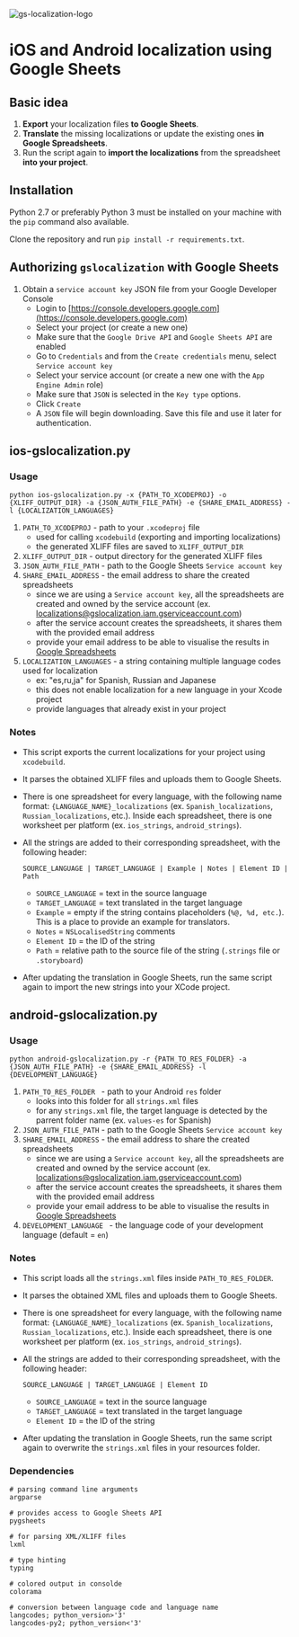 ![gs-localization-logo](https://user-images.githubusercontent.com/3796970/51634838-e7a0b780-1f5d-11e9-8105-283540eb5b7d.png)

# iOS and Android localization using Google Sheets

## Basic idea

1. **Export** your localization files **to Google Sheets**.
2. **Translate** the missing localizations or update the existing ones **in Google Spreadsheets**.
3. Run the script again to **import the localizations** from the spreadsheet **into your project**.

## Installation

Python 2.7 or preferably Python 3 must be installed on your machine with the `pip` command also available.

Clone the repository and run `pip install -r requirements.txt`.

## Authorizing `gslocalization` with Google Sheets

1. Obtain a `service account key` JSON file from your Google Developer Console
	- Login to [https://console.developers.google.com](https://console.developers.google.com)
	- Select your project (or create a new one)
	- Make sure that the `Google Drive API` and `Google Sheets API` are enabled
	- Go to `Credentials` and from the `Create credentials` menu, select `Service account key`
	- Select your service account (or create a new one with the `App Engine Admin` role)
	- Make sure that `JSON` is selected in the `Key type` options.
	- Click `Create`
	- A `JSON` file will begin downloading. Save this file and use it later for authentication.

## ios-gslocalization.py

### Usage

```python ios-gslocalization.py -x {PATH_TO_XCODEPROJ} -o {XLIFF_OUTPUT_DIR} -a {JSON_AUTH_FILE_PATH} -e {SHARE_EMAIL_ADDRESS} -l {LOCALIZATION_LANGUAGES}```

1. `PATH_TO_XCODEPROJ` - path to your `.xcodeproj` file
	- used for calling `xcodebuild` (exporting and importing localizations)
	- the generated XLIFF files are saved to `XLIFF_OUTPUT_DIR`
2. `XLIFF_OUTPUT_DIR` - output directory for the generated XLIFF files
3. `JSON_AUTH_FILE_PATH` - path to the Google Sheets `Service account key`
4. `SHARE_EMAIL_ADDRESS` - the email address to share the created spreadsheets
	- since we are using a `Service account key`, all the spreadsheets are created and owned by the service account (ex. localizations@gslocalization.iam.gserviceaccount.com)
	- after the service account creates the spreadsheets, it shares them with the provided email address
	- provide your email address to be able to visualise the results in [Google Spreadsheets](https://docs.google.com/spreadsheets/)
5. `LOCALIZATION_LANGUAGES` - a string containing multiple language codes used for localization 
	- ex: "es,ru,ja" for Spanish, Russian and Japanese
	- this does not enable localization for a new language in your Xcode project
	- provide languages that already exist in your project
	
### Notes

- This script exports the current localizations for your project using `xcodebuild`. 

- It parses the obtained XLIFF files and uploads them to Google Sheets. 

- There is one spreadsheet for every language, with the following name format: `{LANGUAGE_NAME}_localizations` (ex. `Spanish_localizations`, `Russian_localizations`, etc.). Inside each spreadsheet, there is one worksheet per platform (ex. `ios_strings`, `android_strings`).

- All the strings are added to their corresponding spreadsheet, with the following header:

  `SOURCE_LANGUAGE | TARGET_LANGUAGE | Example | Notes | Element ID | Path`
  
  - `SOURCE_LANGUAGE` = text in the source language
  - `TARGET_LANGUAGE` = text translated in the target language
  - `Example` = empty if the string contains placeholders (`%@, %d, etc.`). This is a place to provide an example for translators.
  - `Notes` = `NSLocalisedString` comments
  - `Element ID` = the ID of the string
  - `Path` = relative path to the source file of the string (`.strings` file or `.storyboard`)

- After updating the translation in Google Sheets, run the same script again to import the new strings into your XCode project.

## android-gslocalization.py

### Usage

```python android-gslocalization.py -r {PATH_TO_RES_FOLDER} -a {JSON_AUTH_FILE_PATH} -e {SHARE_EMAIL_ADDRESS} -l {DEVELOPMENT_LANGUAGE}```

1. `PATH_TO_RES_FOLDER ` - path to your Android `res` folder
	- looks into this folder for all `strings.xml` files
	- for any `strings.xml` file, the target language is detected by the parrent folder name (ex. `values-es` for Spanish)
2. `JSON_AUTH_FILE_PATH` - path to the Google Sheets `Service account key`
3. `SHARE_EMAIL_ADDRESS` - the email address to share the created spreadsheets
	- since we are using a `Service account key`, all the spreadsheets are created and owned by the service account (ex. localizations@gslocalization.iam.gserviceaccount.com)
	- after the service account creates the spreadsheets, it shares them with the provided email address
	- provide your email address to be able to visualise the results in [Google Spreadsheets](https://docs.google.com/spreadsheets/)
4. `DEVELOPMENT_LANGUAGE ` - the language code of your development language (default = `en`)
	
### Notes

- This script loads all the `strings.xml` files inside `PATH_TO_RES_FOLDER`. 

- It parses the obtained XML files and uploads them to Google Sheets. 

- There is one spreadsheet for every language, with the following name format: `{LANGUAGE_NAME}_localizations` (ex. `Spanish_localizations`, `Russian_localizations`, etc.). Inside each spreadsheet, there is one worksheet per platform (ex. `ios_strings`, `android_strings`).

- All the strings are added to their corresponding spreadsheet, with the following header:

  `SOURCE_LANGUAGE | TARGET_LANGUAGE | Element ID`
  
  - `SOURCE_LANGUAGE` = text in the source language
  - `TARGET_LANGUAGE` = text translated in the target language
  - `Element ID` = the ID of the string

- After updating the translation in Google Sheets, run the same script again to overwrite the `strings.xml` files in your resources folder.


### Dependencies

```
# parsing command line arguments
argparse

# provides access to Google Sheets API
pygsheets

# for parsing XML/XLIFF files
lxml

# type hinting
typing

# colored output in consolde
colorama

# conversion between language code and language name
langcodes; python_version>'3'
langcodes-py2; python_version<'3'

```

